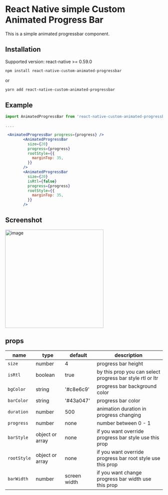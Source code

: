 # React Native simple Custom Animated Progress Bar

This is a simple animated progressbar component.


## Installation

 Supported version: react-native >= 0.59.0

  ```bash
  npm install react-native-custom-animated-progressbar
  ```
  
  or
  
  ```bash
  yarn add react-native-custom-animated-progressbar
  ```


  ## Example
```jsx
import AnimatedProgressBar from 'react-native-custom-animated-progressbar';

....

 <AnimatedProgressBar progress={progress} />
        <AnimatedProgressBar
          size={20}
          progress={progress}
          rootStyle={{
            marginTop: 35,
          }}
        />
        <AnimatedProgressBar
          size={20}
          isRtl={false}
          progress={progress}
          rootStyle={{
            marginTop: 35,
          }}
        />
```
## Screenshot
<img width="314" alt="image" src="https://github.com/KhushiKri10/react-native-custom-animated-progressbar/assets/53595245/6c2f1226-5366-4672-9571-824ce61f2f4b">


## props

| name          | type            | default                     | description                                                               |
| ------------- | --------------- | --------------------------- | --------------------------------------------------------------------------|
| `size`      | number          | 4                        | progress bar height                                                      |
| `isRtl`       | boolean          | true                        | by this prop you can select progress bar style rtl or ltr                                                    |
| `bgColor`  | string         | '#c8e6c9'                       | progress bar background color                                     |
| `barColor`   | string | '#43a047'                        | progress bar color                                                      |
| `duration`     | number        | 500                        | animation duration in progress changing                                                         |
| `progress`      | number        | none                        | number between 0 - 1 |
| `barStyle`      | object or array        | none                        | if you want override progress bar style use this prop  |
| `rootStyle`      | object or array        | none                        | if you want override progress bar root style use this prop |
| `barWidth`      | number        | screen width                        | if you want change progress bar width use this prop |